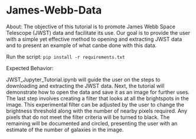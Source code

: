 # James-Webb-Data

About:
The objective of this tutorial is to promote James Webb Space Telescope (JWST) data and facilitate its use. 
Our goal is to  provide the user with a simple yet effective method to opening and extracting JWST data and 
to present an example of what canbe done with this data.


Run the script:
``` pip install -r requirements.txt ```


 
 Expected Behavior: 

JWST_Jupyter_Tutorial.ipynb will guide the user on the steps to downloading and extracting the JWST data.
Next, the tutorial will demonstrate how to open the data and save it as an image for further uses.
The last step involves creating a filter that looks at all the brightspots in the image. 
This experimental filter can be adjusted by the user to change the brightness threshold along with the number of nearby pixels required. 
Any pixels that do not meet the filter criteria will be turned to black.
The remaining will be documented and circled, presenting the user with an estimate of the number of galaxies in the image.
  


